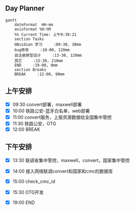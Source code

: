 ## Day Planner
```mermaid
gantt
    dateFormat  HH-mm
    axisFormat %H:%M
    %% Current Time: 上午9:39:21
    section Tasks
    OBsidian 学习     :09-30, 30mm
    bug修改     :10-00, 120mm
    自注册原型设计     :13-30, 120mm
    其它     :15-30, 210mm
    END     :19-00, 0mm
    section Breaks
    BREAK     :12-00, 90mm
```

## 上午安排
- [x] 09:30 convert部署，maxwell部署
- [x] 10:00 铁路公安-蓝牙白名单，web部署
- [x] 11:00  convert服务，上报资源数据给全国集中管控
- [x] 11:30 铁路公安，OTG
- [x] 12:00 BREAK

## 下午安排
- [x] 13:30 联调省集中管控，maxwell，convert，国家集中管控
- [x] 14:00 接入网络联调convert和国家和cmc的数据库
- [x] 15:00 check_cmc_id
- [x] 15:30 OTG开发
- [x] 19:00 END


